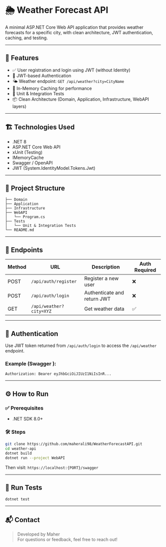 # 🌦️ Weather Forecast API

A minimal ASP.NET Core Web API application that provides weather forecasts for a specific city, with clean architecture, JWT authentication, caching, and testing.

---

## 🚀 Features

- ✅ User registration and login using JWT (without Identity)
- 🔐 JWT-based Authentication
- 🌤️ Weather endpoint: `GET /api/weather?city=CityName`
- 🧠 In-Memory Caching for performance
- 🧪 Unit & Integration Tests
- 📦 Clean Architecture (Domain, Application, Infrastructure, WebAPI layers)

---

## 🏗️ Technologies Used

- .NET 8
- ASP.NET Core Web API
- xUnit (Testing)
- IMemoryCache
- Swagger / OpenAPI
- JWT (System.IdentityModel.Tokens.Jwt)

---

## 📁 Project Structure

```
├── Domain
├── Application
├── Infrastructure
├── WebAPI
│   └── Program.cs
├── Tests
│   └── Unit & Integration Tests
└── README.md
```

---

## 📌 Endpoints

| Method | URL                        | Description                  | Auth Required |
|--------|----------------------------|------------------------------|---------------|
| POST   | `/api/auth/register`       | Register a new user          | ❌            |
| POST   | `/api/auth/login`          | Authenticate and return JWT  | ❌            |
| GET    | `/api/weather?city=XYZ`    | Get weather data             | ✅            |

---

## 🔑 Authentication

Use JWT token returned from `/api/auth/login` to access the `/api/weather` endpoint.

### Example (Swagger ):
 
```http
Authorization: Bearer eyJhbGciOiJIUzI1NiIsInR...
```

---

## ⚙️ How to Run

### ✅ Prerequisites

- .NET SDK 8.0+

### 🛠️ Steps

```bash
git clone https://github.com/maherali98/WeatherForecastAPI.git
cd weather-api
dotnet build
dotnet run --project WebAPI
```

Then visit: `https://localhost:{PORT}/swagger`

---

## 🧪 Run Tests

```bash
dotnet test
```

---

## 📬 Contact

> Developed by Maher  
For questions or feedback, feel free to reach out!
